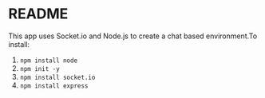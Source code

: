 # README

This app uses Socket.io and Node.js to create a chat based environment.To install:

1. `npm install node`
2. `npm init -y`
3. `npm install socket.io`
4. `npm install express`
